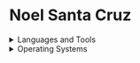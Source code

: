 # Noel Santa Cruz

<details>
  <summary> Languages and Tools</summary>
    <br />
    <img align="left" alt="HTML5" width="32px" src="https://cdn.jsdelivr.net/gh/devicons/devicon/icons/html5/html5-original.svg" style="padding-right:10px;" />
    <img align="left" alt="CSS3" width="32px" src="https://cdn.jsdelivr.net/gh/devicons/devicon/icons/css3/css3-original.svg" style="padding-right:10px;" />
    <img align="left" alt="Bootstrap" width="32px" src="https://cdn.jsdelivr.net/gh/devicons/devicon/icons/bootstrap/bootstrap-original.svg" />
    <img align="left" alt="Sass" width="32px" src="https://cdn.jsdelivr.net/gh/devicons/devicon/icons/sass/sass-original.svg" style="padding-right:10px;" />
    <img align="left" alt="JavaScript" width="32px" src="https://cdn.jsdelivr.net/gh/devicons/devicon/icons/javascript/javascript-original.svg" style="padding-right:10px;" />
    <img align="left" alt="TypeScript" width="32px" src="https://cdn.jsdelivr.net/gh/devicons/devicon/icons/typescript/typescript-original.svg" />
    <img align="left" alt="React" width="32px" src="https://cdn.jsdelivr.net/gh/devicons/devicon/icons/react/react-original.svg" style="padding-right:10px;" />
    <img align="left" alt="Node.js" width="32px" src="https://cdn.jsdelivr.net/gh/devicons/devicon/icons/nodejs/nodejs-original.svg" style="padding-right:10px;" />
    <img align="left" alt="C#" width="32px" src="https://cdn.jsdelivr.net/gh/devicons/devicon/icons/csharp/csharp-original.svg" />
    <img align="left" alt=".NET" width="32px" src="https://cdn.jsdelivr.net/gh/devicons/devicon/icons/dotnetcore/dotnetcore-original.svg" />
    <img align="left" alt=".NET" width="32px" src="https://cdn.jsdelivr.net/gh/devicons/devicon/icons/azure/azure-original.svg" />
    <img align="left" alt="Visual Studio Code" width="32px" src="https://cdn.jsdelivr.net/gh/devicons/devicon/icons/vscode/vscode-original.svg" style="padding-right:10px;" />
    <img align="left" alt="JetBrains" width="32px" src="https://cdn.jsdelivr.net/gh/devicons/devicon/icons/jetbrains/jetbrains-original.svg" />
<!--<img align="left" alt="Swift" width="32px" src="https://cdn.jsdelivr.net/gh/devicons/devicon/icons/swift/swift-original.svg" /> -->
    <img align="left" alt="Docker" width="32px" src="https://cdn.jsdelivr.net/gh/devicons/devicon/icons/docker/docker-original.svg" style="padding-right:10px;" />
    <img align="left" alt="GitHub" width="32px" src="https://github.com/NoelSantaCruz/NoelSantaCruz/blob/main/images/icons_guithub.png" style="padding-right:10px;" /><br /><br />
  <p>Databases</p>
<!--<img align="left" alt="mariaDB" width="100px" src="https://www.vectorlogo.zone/logos/mariadb/mariadb-ar21.svg" style="padding-right:10px;" /> -->
    <img align="left" alt="SQL" width="50px" src="https://www.svgrepo.com/show/303229/microsoft-sql-server-logo.svg" style="padding-right:10px;" />
    <img align="left" alt="MySQL" width="75px" src="https://www.logo.wine/a/logo/MySQL/MySQL-Logo.wine.svg" style="padding-right:10px;" /><br />
    <br /><br />
</details>

<details>
  <summary> Operating Systems</summary>
    <br />
    <img align="left" alt="Mac OS X" width="26px" src="https://upload.wikimedia.org/wikipedia/commons/1/1b/Apple_logo_grey.svg" />
    <img align="left" alt="Windows" width="32px" src="https://cdn.jsdelivr.net/gh/devicons/devicon/icons/windows8/windows8-original.svg" />
    <img align="left" alt="Linux" width="32px" src="https://cdn.jsdelivr.net/gh/devicons/devicon/icons/linux/linux-original.svg" />
    <img align="left" alt="MS-DOS" width="32px" src="https://cdn.jsdelivr.net/gh/devicons/devicon/icons/msdos/msdos-original.svg" />
    <br /><br />
</details>

##
<br />
